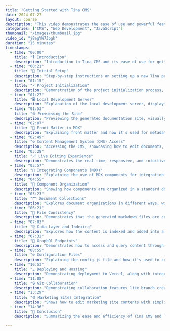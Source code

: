 ```yaml
---
title: "Getting Started with Tina CMS"
date: 2024-07-27
layout: course
description: "This video demonstrates the ease of use and powerful features of Tina CMS for building documentation and marketing websites."
categories: ["CMS", "Web Development", "JavaScript"]
thumbnail: "/images/thumbnail.jpg"
video_id: "j8egYW7Jpgk"
duration: "15 minutes"
timestamps:
  - time: "00:00"
    title: "🎙️ Introduction"
    description: "Introduction to Tina CMS and its ease of use for getting started with JavaScript development."
  - time: "00:21"
    title: "🚀 Initial Setup"
    description: "Step-by-step instructions on setting up a new Tina project, including choosing templates and package managers."
  - time: "01:15"
    title: "⚡️ Project Initialization"
    description: "Demonstration of the project initialization process, showing the rapid creation of a basic documentation site."
  - time: "01:27"
    title: "🖥️ Local Development Server"
    description: "Explanation of the local development server, displaying the indexed content and available URLs."
  - time: "01:53"
    title: "🌐 Previewing the Site"
    description: "Previewing the generated documentation site, visually inspecting the structure and content."
  - time: "02:07"
    title: "📝 Front Matter in MDX"
    description: "Explaining front matter and how it's used for metadata in markdown (MDX) files, with an example in Tina CMS."
  - time: "02:49"
    title: "⚙️ Content Management System (CMS) Access"
    description: "Accessing the CMS, showcasing how to edit documents, and see the live editing experience."
  - time: "03:28"
    title: "🪄 Live Editing Experience"
    description: "Demonstrates the real-time, responsive, and intuitive nature of live editing with Tina CMS."
  - time: "03:57"
    title: "🧩 Integrating Components (MDX)"
    description: "Explaining the use of MDX components for integration with features like callouts, YouTube videos, and other interactive elements."
  - time: "04:55"
    title: "📄 Component Organization"
    description: "Showing how components are organized in a standard document like HTML or JSX, making it easy to understand the structure."
  - time: "05:23"
    title: "🗂️ Document Collections"
    description: "Explores document organizations in different ways, with details on managing and adding documents within collections."
  - time: "06:21"
    title: "🧱 File Consistency"
    description: "Demonstrates that the generated markdown files are consistent and maintain the same format and structure for all files."
  - time: "07:03"
    title: "🗄️ Data Layer and Indexing"
    description: "Explores how the content is indexed and added into a specialized database, storing indexed content using a graphQL endpoint."
  - time: "07:32"
    title: "🔎 GraphQl Endpoints"
    description: "Demonstrates how to access and query content through the exposed graph QL endpoint, and demonstrates how specific content can be targeted and pulled out."
  - time: "08:55"
    title: "⚙️ Configuration Files"
    description: "Explaining the config.js file and how it's used to configure Tina, including the schema, collections, and fields."
  - time: "10:53"
    title: "☁️ Deploying and Hosting"
    description: "Demonstrating deployment to Vercel, along with integrating with Tina Cloud for advanced features."
  - time: "11:08"
    title: "🔒 Git Collaboration"
    description: "Demonstrating collaboration features like branch creation, pull requests, and preview links for better version control and improved workflows."
  - time: "13:29"
    title: "🌐 Marketing Sites Integration"
    description: "Shows how to edit marketing site contents with simplified and intuitive editing using Tina CMS and its live preview features."
  - time: "14:36"
    title: "🚀 Conclusion"
    description: "Summarizing the ease and efficiency of Tina CMS and Tina Cloud in managing documentation and marketing content."

---
```

